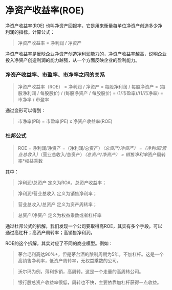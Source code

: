 净资产收益率(ROE)
===

净资产收益率(ROE) 也叫净资产回报率，它是用来衡量每单位净资产创造多少净利润的指标。计算公式：

> 净资产收益率 = 净利润 / 净资产

净资产收益率是反映企业净资产创造净利润能力的，净资产收益率越高，说明企业投入净资产创造利润的能力越强，从一个方面反映企业的盈利能力。


### 净资产收益率、市盈率、市净率之间的关系

> 净资产收益率（ROE）
> = 净利润 / 净资产
> = 每股净利润 / 每股净资产
> = (每股净利润 / 每股股价) / (每股净资产 / 每股股价)
> = (1/市盈率)/(1/市净率)
> = 市净率 / 市盈率

通过变形可以得到：

> 市净率(PB) = 市盈率(PE) x 净资产收益率(ROE)

### 杜邦公式

> ROE = 净利润/净资产
=（净利润/总资产）*（总资产/净资产）
=（净利润/营业总收入）*（营业总收入/总资产）*（总资产/净资产）
= 销售净利率*资产周转率*权益乘数

其中：

> 净利润/总资产 定义为ROA，总资产收益率；

> 净利润/营业总收入 定义为销售净利率；

> 营业总收入/总资产 定义为资产周转率；

> 总资产/净资产 定义为权益乘数或者杠杆率

通过杜邦公式的拆解，我们发现一个公司要取得高ROE，其实有多个手段。可以通过高杠杆；高资产周转率；高销售净利润。

ROE的这个拆解，其实对应了不同的商业模型。例如：

> 茅台毛利高达90%+，但是茅台酒的酿制周期为5年，不加杠杆。这是一个高销售净利率，低资产周转率，无权益乘数的公司。

> 沃尔玛为例，薄利多销，高周转。这是一个走量的高周转公司。

> 银行股总资产收益率很低，周转也不快，主要依靠加杠杆获得一点收益。